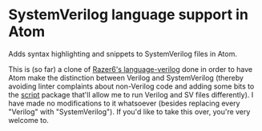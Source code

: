 # SystemVerilog language support in Atom

Adds syntax highlighting and snippets to SystemVerilog files in Atom.

This is (so far) a clone of [Razer6's language-verilog](https://atom.io/packages/language-verilog) done in order to have Atom make the distinction between Verilog and SystemVerilog (thereby avoiding linter complaints about non-Verilog code and adding some bits to the [script](https://atom.io/packages/script) package that'll allow me to run Verilog and SV files differently). I have made no modifications to it whatsoever (besides replacing every "Verilog" with "SystemVerilog"). If you'd like to take this over, you're very welcome to.

